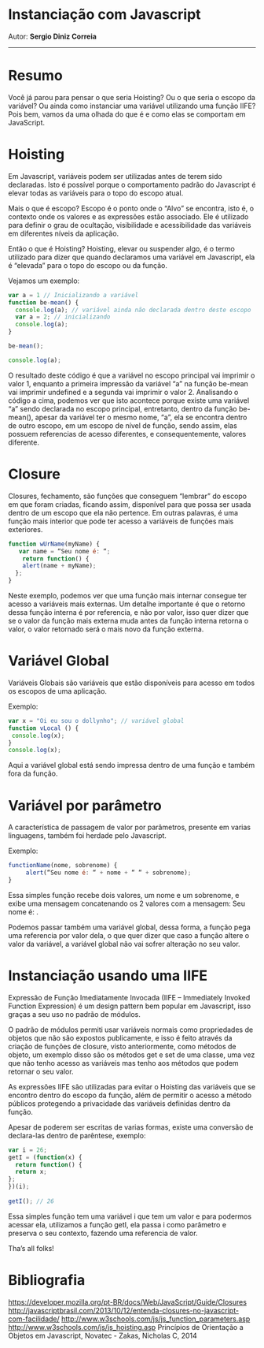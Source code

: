 # Instanciação com Javascript


Autor: **Sergio Diniz Correia**

----------
# Resumo
Você já parou para pensar o que seria Hoisting? Ou o que seria o escopo da variável? Ou ainda como instanciar uma variável utilizando uma função IIFE? 
Pois bem, vamos da uma olhada do que é e como elas se comportam em JavaScript.


# Hoisting
Em Javascript, variáveis podem ser utilizadas antes de terem sido declaradas. Isto é possível porque o comportamento padrão do Javascript é elevar todas as variáveis para o topo do escopo atual.

Mais o que é escopo? 
Escopo é o ponto onde o “Alvo” se encontra, isto é, o contexto onde os valores e as expressões estão associado. Ele é utilizado para definir o grau de ocultação, visibilidade e acessibilidade das variáveis em diferentes níveis da aplicação.

Então o que é Hoisting? 
Hoisting, elevar ou suspender algo, é o termo utilizado para dizer que quando declaramos uma variável em Javascript, ela é “elevada” para o topo do escopo ou da função.

Vejamos um exemplo:
```javascript
var a = 1 // Inicializando a variável
function be-mean() {
  console.log(a); // variável ainda não declarada dentro deste escopo
  var a = 2; // inicializando
  console.log(a);
}

be-mean();

console.log(a);
```

O resultado deste código é que a variável no escopo principal vai imprimir o valor 1, enquanto a primeira impressão da variável “a” na função be-mean vai imprimir undefined e a segunda vai imprimir o valor 2.
Analisando o código a cima, podemos ver que isto acontece porque existe uma variável “a” sendo declarada no escopo principal, entretanto, dentro da função be-mean(), apesar da variável ter o mesmo nome, “a”, ela se encontra dentro de outro escopo, em um escopo de nível de função, sendo assim, elas possuem referencias de acesso diferentes, e consequentemente, valores diferente. 


# Closure
Closures, fechamento, são funções que conseguem “lembrar” do escopo em que foram criadas, ficando assim, disponível para que possa ser usada dentro de um escopo que ela não pertence. Em outras palavras, é uma função mais interior que pode ter acesso a variáveis de funções mais exteriores. 

```javascript
function wUrName(myName) {  
   var name = “Seu nome é: “;
    return function() {  
    alert(name + myName);  
  };  
} 
```


Neste exemplo, podemos ver que uma função mais internar consegue ter acesso a variáveis mais externas. Um detalhe importante é que o retorno dessa função interna é por referencia, e não por valor, isso quer dizer que se o valor da função mais externa muda antes da função interna retorna o valor, o valor retornado será o mais novo da função externa.


# Variável Global


Variáveis Globais são variáveis que estão disponíveis para acesso em todos os escopos de uma aplicação. 

Exemplo:
```javascript
var x = "Oi eu sou o dollynho"; // variável global  
function vLocal () {  
 console.log(x);
}  
console.log(x);
```
Aqui a variável global está sendo impressa dentro de uma função e também fora da função.

# Variável por parâmetro
A característica de passagem de valor por parâmetros, presente em varias linguagens, também foi herdade pelo Javascript.

Exemplo:
```javascript
functionName(nome, sobrenome) {
     alert(“Seu nome é: “ + nome + “ “ + sobrenome);
}
```
Essa simples função recebe dois valores, um nome e um sobrenome, e exibe uma mensagem concatenando os 2 valores com a mensagem: Seu nome é: .

Podemos passar também uma variável global, dessa forma, a função pega uma referencia por valor dela, o que quer dizer que caso a função altere o valor da variável, a variável global não vai sofrer alteração no seu valor.

# Instanciação usando uma IIFE

Expressão de Função Imediatamente Invocada (IIFE – Immediately Invoked Function Expression) é um design pattern bem popular em Javascript, isso graças a seu uso no padrão de módulos.

O padrão de módulos permiti usar variáveis normais como propriedades de objetos que não são expostos publicamente, e isso é feito através da criação de funções de closure, visto anteriormente, como métodos de objeto, um exemplo disso são os métodos get e set de uma classe, uma vez que não tenho acesso as variáveis mas tenho aos métodos que podem retornar o seu valor.

As expressões IIFE são utilizadas para evitar o Hoisting das variáveis que se encontro dentro do escopo da função, além de permitir o acesso a método públicos protegendo a privacidade das variáveis definidas dentro da função.

Apesar de poderem ser escritas de varias formas, existe uma conversão de declara-las dentro de parêntese, exemplo:
```javascript
var i = 26;  
getI = (function(x) {  
  return function() {
  return x; 
};   
})(i);  
  
getI(); // 26
```

Essa simples função tem uma variável i que tem um valor e para podermos acessar ela, utilizamos a função getI, ela passa i como parâmetro e preserva o seu contexto, fazendo uma referencia de valor.

Tha’s all folks!



# Bibliografia
https://developer.mozilla.org/pt-BR/docs/Web/JavaScript/Guide/Closures
http://javascriptbrasil.com/2013/10/12/entenda-closures-no-javascript-com-facilidade/
http://www.w3schools.com/js/js_function_parameters.asp
http://www.w3schools.com/js/js_hoisting.asp
Princípios de Orientação a Objetos em Javascript, Novatec - Zakas, Nicholas C, 2014
